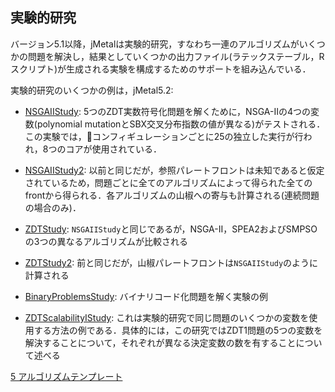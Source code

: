 ## 実験的研究

バージョン5.1以降，jMetalは実験的研究，すなわち一連のアルゴリズムがいくつかの問題を解決し，結果としていくつかの出力ファイル(ラテックステーブル，Rスクリプト)が生成される実験を構成するためのサポートを組み込んでいる．

実験的研究のいくつかの例は，jMetal5.2:

- [NSGAIIStudy](https://github.com/jMetal/jMetal/blob/jmetal-5.2/jmetal-exec/src/main/java/org/uma/jmetal/experiment/NSGAIIStudy.java): 5つのZDT実数符号化問題を解くために，NSGA-IIの4つの変数(polynomial mutationとSBX交叉分布指数の値が異なる)がテストされる．この実験では，コンフィギュレーションごとに25の独立した実行が行われ，8つのコアが使用されている．

- [NSGAIIStudy2](https://github.com/jMetal/jMetal/blob/jmetal-5.2/jmetal-exec/src/main/java/org/uma/jmetal/experiment/NSGAIIStudy2.java): 以前と同じだが，参照パレートフロントは未知であると仮定されているため，問題ごとに全てのアルゴリズムによって得られた全てのfrontから得られる．各アルゴリズムの山椒への寄与も計算される(連続問題の場合のみ)．

- [ZDTStudy](https://github.com/jMetal/jMetal/blob/jmetal-5.2/jmetal-exec/src/main/java/org/uma/jmetal/experiment/ZDTStudy.java): `NSGAIIStudy`と同じであるが，NSGA-II，SPEA2およびSMPSOの3つの異なるアルゴリズムが比較される

- [ZDTStudy2](https://github.com/jMetal/jMetal/blob/jmetal-5.2/jmetal-exec/src/main/java/org/uma/jmetal/experiment/ZDTStudy2.java): 前と同じだが，山椒パレートフロントは`NSGAIIStudy`のように計算される

- [BinaryProblemsStudy](https://github.com/jMetal/jMetal/blob/jmetal-5.2/jmetal-exec/src/main/java/org/uma/jmetal/experiment/BinaryProblemsStudy.java): バイナリコード化問題を解く実験の例

- [ZDTScalabilityIStudy](https://github.com/jMetal/jMetal/blob/jmetal-5.2/jmetal-exec/src/main/java/org/uma/jmetal/experiment/ZDTScalabilityIStudy.java): これは実験的研究で同じ問題のいくつかの変数を使用する方法の例である．具体的には，この研究ではZDT1問題の5つの変数を解決することについて，それぞれが異なる決定変数の数を有することについて述べる

[5 アルゴリズムテンプレート](algorithmTemplates.md)
